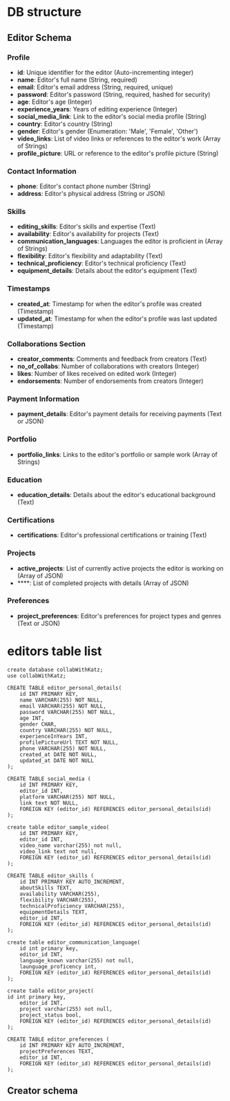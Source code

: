 # DB structure

## Editor Schema

### Profile
- **id**: Unique identifier for the editor (Auto-incrementing integer)
- **name**: Editor's full name (String, required)
- **email**: Editor's email address (String, required, unique)
- **password**: Editor's password (String, required, hashed for security)
- **age**: Editor's age (Integer)
- **experience_years**: Years of editing experience (Integer)
- **social_media_link**: Link to the editor's social media profile (String)
- **country**: Editor's country (String)
- **gender**: Editor's gender (Enumeration: 'Male', 'Female', 'Other')
- **video_links**: List of video links or references to the editor's work (Array of Strings)
- **profile_picture**: URL or reference to the editor's profile picture (String)

### Contact Information
- **phone**: Editor's contact phone number (String)
- **address**: Editor's physical address (String or JSON)

### Skills
- **editing_skills**: Editor's skills and expertise (Text)
- **availability**: Editor's availability for projects (Text)
- **communication_languages**: Languages the editor is proficient in (Array of Strings)
- **flexibility**: Editor's flexibility and adaptability (Text)
- **technical_proficiency**: Editor's technical proficiency (Text)
- **equipment_details**: Details about the editor's equipment (Text)

### Timestamps
- **created_at**: Timestamp for when the editor's profile was created (Timestamp)
- **updated_at**: Timestamp for when the editor's profile was last updated (Timestamp)

### Collaborations Section
- **creator_comments**: Comments and feedback from creators (Text)
- **no_of_collabs**: Number of collaborations with creators (Integer)
- **likes**: Number of likes received on edited work (Integer)
- **endorsements**: Number of endorsements from creators (Integer)


### Payment Information
- **payment_details**: Editor's payment details for receiving payments (Text or JSON)

### Portfolio
- **portfolio_links**: Links to the editor's portfolio or sample work (Array of Strings)

### Education
- **education_details**: Details about the editor's educational background (Text)

### Certifications
- **certifications**: Editor's professional certifications or training (Text)

### Projects
- **active_projects**: List of currently active projects the editor is working on (Array of JSON)
- ****: List of completed projects with details (Array of JSON)

### Preferences
- **project_preferences**: Editor's preferences for project types and genres (Text or JSON)

# editors table list
``` 
create database collabWithKatz;
use collabWithKatz;

CREATE TABLE editor_personal_details(
    id INT PRIMARY KEY,
    name VARCHAR(255) NOT NULL,
    email VARCHAR(255) NOT NULL,
    password VARCHAR(255) NOT NULL,
    age INT,
    gender CHAR,
    country VARCHAR(255) NOT NULL,
    experienceInYears INT,
    profilePictureUrl TEXT NOT NULL,
    phone VARCHAR(255) NOT NULL,
    created_at DATE NOT NULL,
    updated_at DATE NOT NULL
);

CREATE TABLE social_media (
    id INT PRIMARY KEY,
    editor_id INT,
    platform VARCHAR(255) NOT NULL,
    link text NOT NULL,
    FOREIGN KEY (editor_id) REFERENCES editor_personal_details(id)
);

create table editor_sample_video(
	id INT PRIMARY KEY,
    editor_id INT,
    video_name varchar(255) not null,
    video_link text not null,
    FOREIGN KEY (editor_id) REFERENCES editor_personal_details(id)
);

CREATE TABLE editor_skills (
    id INT PRIMARY KEY AUTO_INCREMENT,
    aboutSkills TEXT,
    availability VARCHAR(255),
    flexibility VARCHAR(255),
    technicalProficiency VARCHAR(255),
    equipmentDetails TEXT,
    editor_id INT,
    FOREIGN KEY (editor_id) REFERENCES editor_personal_details(id)
);

create table editor_communication_language(
	id int primary key,
    editor_id INT,
    language_known varchar(255) not null,
    launguage_proficency int,
    FOREIGN KEY (editor_id) REFERENCES editor_personal_details(id)
);

create table editor_project(
id int primary key,
    editor_id INT,
    project varchar(255) not null,
    project_status bool,
    FOREIGN KEY (editor_id) REFERENCES editor_personal_details(id)
);

CREATE TABLE editor_preferences (
    id INT PRIMARY KEY AUTO_INCREMENT,
    projectPreferences TEXT,
    editor_id INT,
    FOREIGN KEY (editor_id) REFERENCES editor_personal_details(id)
);
```

## Creator schema
